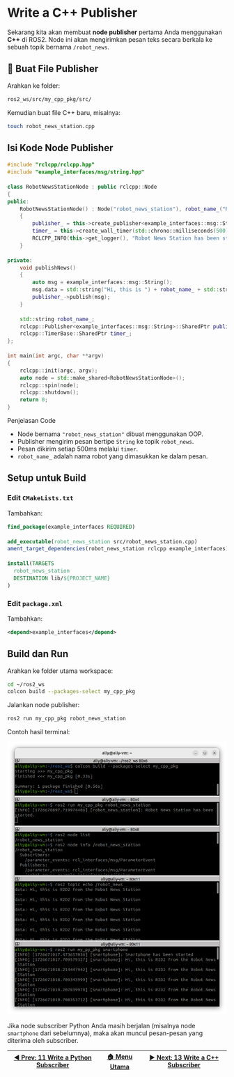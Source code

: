 # Write a C++ Publisher

Sekarang kita akan membuat **node publisher** pertama Anda menggunakan **C++** di ROS2. Node ini akan mengirimkan pesan teks secara berkala ke sebuah topik bernama `/robot_news`.

## 📁 Buat File Publisher

Arahkan ke folder:

```bash
ros2_ws/src/my_cpp_pkg/src/
```

Kemudian buat file C++ baru, misalnya:

```bash
touch robot_news_station.cpp
```

## Isi Kode Node Publisher

```cpp
#include "rclcpp/rclcpp.hpp"
#include "example_interfaces/msg/string.hpp"

class RobotNewsStationNode : public rclcpp::Node
{
public:
    RobotNewsStationNode() : Node("robot_news_station"), robot_name_("R2D2")
    {
        publisher_ = this->create_publisher<example_interfaces::msg::String>("robot_news", 10);
        timer_ = this->create_wall_timer(std::chrono::milliseconds(500), std::bind(&RobotNewsStationNode::publishNews, this));
        RCLCPP_INFO(this->get_logger(), "Robot News Station has been started.");
    }

private:
    void publishNews()
    {
        auto msg = example_interfaces::msg::String();
        msg.data = std::string("Hi, this is ") + robot_name_ + std::string(" from the Robot News Station");
        publisher_->publish(msg);
    }

    std::string robot_name_;
    rclcpp::Publisher<example_interfaces::msg::String>::SharedPtr publisher_;
    rclcpp::TimerBase::SharedPtr timer_;
};

int main(int argc, char **argv)
{
    rclcpp::init(argc, argv);
    auto node = std::make_shared<RobotNewsStationNode>();
    rclcpp::spin(node);
    rclcpp::shutdown();
    return 0;
}
```

Penjelasan Code

- Node bernama `"robot_news_station"` dibuat menggunakan OOP.
- Publisher mengirim pesan bertipe `String` ke topik `robot_news`.
- Pesan dikirim setiap 500ms melalui `timer`.
- `robot_name_` adalah nama robot yang dimasukkan ke dalam pesan.

## Setup untuk Build

### Edit `CMakeLists.txt`

Tambahkan:

```cmake
find_package(example_interfaces REQUIRED)

add_executable(robot_news_station src/robot_news_station.cpp)
ament_target_dependencies(robot_news_station rclcpp example_interfaces)

install(TARGETS
  robot_news_station
  DESTINATION lib/${PROJECT_NAME}
)
```

### Edit `package.xml`

Tambahkan:

```xml
<depend>example_interfaces</depend>
```

## Build dan Run

Arahkan ke folder utama workspace:

```bash
cd ~/ros2_ws
colcon build --packages-select my_cpp_pkg
```

Jalankan node publisher:

```bash
ros2 run my_cpp_pkg robot_news_station
```

Contoh hasil terminal:

![terminal cpp publisher](/assets/terminal_cpp_publisher.png)

Jika node subscriber Python Anda masih berjalan (misalnya node `smartphone` dari sebelumnya), maka akan muncul pesan-pesan yang diterima oleh subscriber.

| [◀️ Prev: 11 Write a Python Subscriber](../11_python_subscriber/) | [🏠 Menu Utama](/) | [▶️ Next: 13 Write a C++ Subscriber](../13_cpp_subscriber/) |
| ---------------------------------------------------------------- | ----------------- | ---------------------------------------------------------- |